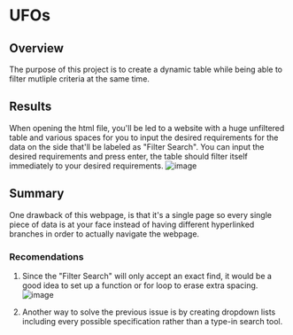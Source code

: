 # UFOs
## Overview
The purpose of this project is to create a dynamic table while being able to filter mutliple criteria at the same time.

## Results
When opening the html file, you'll be led to a website with a huge unfiltered table and various spaces for you to input the desired requirements for the data on the side that'll be labeled as "Filter Search". You can input the desired requirements and press enter, the table should filter itself immediately to your desired requirements.
![image](https://user-images.githubusercontent.com/104941338/181422607-afd5cb5f-85b1-47d4-a017-eae4736c5491.png)


## Summary
One drawback of this webpage, is that it's a single page so every single piece of data is at your face instead of having different hyperlinked branches in order to actually navigate the webpage.

### Recomendations
1. Since the "Filter Search" will only accept an exact find, it would be a good idea to set up a function or for loop to erase extra spacing.
![image](https://user-images.githubusercontent.com/104941338/181422766-c97ae753-5b32-4b98-8c18-fef0f2b428fa.png)

2. Another way to solve the previous issue is by creating dropdown lists including every possible specification rather than a type-in search tool. 


